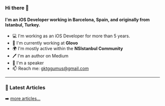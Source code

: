 ### Hi there 👋

#### I'm an iOS Developer working in Barcelona, Spain, and originally from Istanbul, Turkey.

- 💻 I'm working as an iOS Developer for more than 5 years.
- 🏢 I'm currently working at **Glovo**
- 🌍 I'm mostly active within the **NSIstanbul Community**
- 🖊️ I'm an author on Medium
- 🎤 I'm a speaker
- 📫 Reach me: [gktggumus@gmail.com](mailto:gktggumus@gmail.com)

---

### 📕 Latest Articles

<!-- BLOG-POST-LIST:START -->
<!-- BLOG-POST-LIST:END -->

➡️ [more articles...](https://medium.com/@goktuggumus)